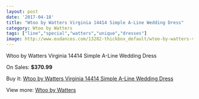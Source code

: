 ```yaml
---
layout: post
date: '2017-04-18'
title: "Wtoo by Watters Virginia 14414 Simple A-Line Wedding Dress"
category: Wtoo by Watters
tags: ["line","special","watters","unique","dresses"]
image: http://www.eudances.com/13282-thickbox_default/wtoo-by-watters-virginia-14414-simple-a-line-wedding-dress.jpg
---
```

Wtoo by Watters Virginia 14414 Simple A-Line Wedding Dress

On Sales: **$370.99**
<a href="https://www.eudances.com/en/wtoo-by-watters/4017-wtoo-by-watters-virginia-14414-simple-a-line-wedding-dress.html"><amp-img layout="responsive" width="600" height="600" src="//www.eudances.com/13282-thickbox_default/wtoo-by-watters-virginia-14414-simple-a-line-wedding-dress.jpg" alt="Wtoo by Watters Virginia 14414 Simple A-Line Wedding Dress 0" /></a>
<a href="https://www.eudances.com/en/wtoo-by-watters/4017-wtoo-by-watters-virginia-14414-simple-a-line-wedding-dress.html"><amp-img layout="responsive" width="600" height="600" src="//www.eudances.com/13287-thickbox_default/wtoo-by-watters-virginia-14414-simple-a-line-wedding-dress.jpg" alt="Wtoo by Watters Virginia 14414 Simple A-Line Wedding Dress 1" /></a>
<a href="https://www.eudances.com/en/wtoo-by-watters/4017-wtoo-by-watters-virginia-14414-simple-a-line-wedding-dress.html"><amp-img layout="responsive" width="600" height="600" src="//www.eudances.com/13286-thickbox_default/wtoo-by-watters-virginia-14414-simple-a-line-wedding-dress.jpg" alt="Wtoo by Watters Virginia 14414 Simple A-Line Wedding Dress 2" /></a>
<a href="https://www.eudances.com/en/wtoo-by-watters/4017-wtoo-by-watters-virginia-14414-simple-a-line-wedding-dress.html"><amp-img layout="responsive" width="600" height="600" src="//www.eudances.com/13285-thickbox_default/wtoo-by-watters-virginia-14414-simple-a-line-wedding-dress.jpg" alt="Wtoo by Watters Virginia 14414 Simple A-Line Wedding Dress 3" /></a>
<a href="https://www.eudances.com/en/wtoo-by-watters/4017-wtoo-by-watters-virginia-14414-simple-a-line-wedding-dress.html"><amp-img layout="responsive" width="600" height="600" src="//www.eudances.com/13284-thickbox_default/wtoo-by-watters-virginia-14414-simple-a-line-wedding-dress.jpg" alt="Wtoo by Watters Virginia 14414 Simple A-Line Wedding Dress 4" /></a>
<a href="https://www.eudances.com/en/wtoo-by-watters/4017-wtoo-by-watters-virginia-14414-simple-a-line-wedding-dress.html"><amp-img layout="responsive" width="600" height="600" src="//www.eudances.com/13283-thickbox_default/wtoo-by-watters-virginia-14414-simple-a-line-wedding-dress.jpg" alt="Wtoo by Watters Virginia 14414 Simple A-Line Wedding Dress 5" /></a>

Buy it: [Wtoo by Watters Virginia 14414 Simple A-Line Wedding Dress](https://www.eudances.com/en/wtoo-by-watters/4017-wtoo-by-watters-virginia-14414-simple-a-line-wedding-dress.html "Wtoo by Watters Virginia 14414 Simple A-Line Wedding Dress")

View more: [Wtoo by Watters](https://www.eudances.com/en/49-wtoo-by-watters "Wtoo by Watters")
